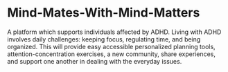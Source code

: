 # Mind-Mates-With-Mind-Matters
A platform which supports individuals affected by ADHD. Living with ADHD involves daily challenges: keeping focus, regulating time, and being organized. This will provide easy accessible personalized planning tools, attention-concentration exercises, a new community, share experiences, and support one another in dealing with the everyday issues. 
